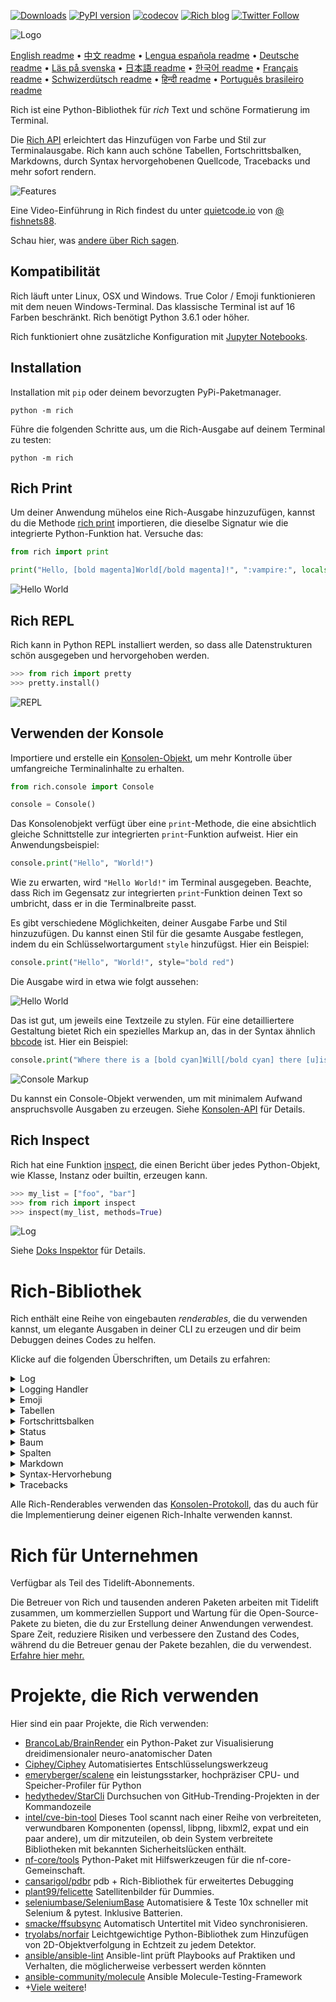 [![Downloads](https://pepy.tech/badge/rich/month)](https://pepy.tech/project/rich)
[![PyPI version](https://badge.fury.io/py/rich.svg)](https://badge.fury.io/py/rich)
[![codecov](https://codecov.io/gh/willmcgugan/rich/branch/master/graph/badge.svg)](https://codecov.io/gh/willmcgugan/rich)
[![Rich blog](https://img.shields.io/badge/blog-rich%20news-yellowgreen)](https://www.willmcgugan.com/tag/rich/)
[![Twitter Follow](https://img.shields.io/twitter/follow/willmcgugan.svg?style=social)](https://twitter.com/willmcgugan)

![Logo](https://github.com/willmcgugan/rich/raw/master/imgs/logo.svg)

[English readme](https://github.com/willmcgugan/rich/blob/master/README.md)
 • [中文 readme](https://github.com/willmcgugan/rich/blob/master/README.cn.md)
 • [Lengua española readme](https://github.com/willmcgugan/rich/blob/master/README.es.md)
 • [Deutsche readme](https://github.com/willmcgugan/rich/blob/master/README.de.md)
 • [Läs på svenska](https://github.com/willmcgugan/rich/blob/master/README.sv.md)
 • [日本語 readme](https://github.com/willmcgugan/rich/blob/master/README.ja.md)
 • [한국어 readme](https://github.com/willmcgugan/rich/blob/master/README.kr.md)
 • [Français readme](https://github.com/willmcgugan/rich/blob/master/README.fr.md)
 • [Schwizerdütsch readme](https://github.com/willmcgugan/rich/blob/master/README.de-ch.md)
 • [हिन्दी readme](https://github.com/willmcgugan/rich/blob/master/README.hi.md)
 • [Português brasileiro readme](https://github.com/willmcgugan/rich/blob/master/README.pt-br.md)

Rich ist eine Python-Bibliothek für _rich_ Text und schöne Formatierung im Terminal.

Die [Rich API](https://rich.readthedocs.io/en/latest/) erleichtert das Hinzufügen von Farbe und Stil zur Terminalausgabe. Rich kann auch schöne Tabellen, Fortschrittsbalken, Markdowns, durch Syntax hervorgehobenen Quellcode, Tracebacks und mehr sofort rendern.

![Features](https://github.com/willmcgugan/rich/raw/master/imgs/features.png)

Eine Video-Einführung in Rich findest du unter [quietcode.io](https://calmcode.io/rich/introduction.html) von [@ fishnets88](https://twitter.com/fishnets88).

Schau hier, was [andere über Rich sagen](https://www.willmcgugan.com/blog/pages/post/rich-tweets/).

## Kompatibilität

Rich läuft unter Linux, OSX und Windows. True Color / Emoji funktionieren mit dem neuen Windows-Terminal. Das klassische Terminal ist auf 16 Farben beschränkt. Rich benötigt Python 3.6.1 oder höher.

Rich funktioniert ohne zusätzliche Konfiguration mit [Jupyter Notebooks](https://jupyter.org/).

## Installation

Installation mit `pip` oder deinem bevorzugten PyPi-Paketmanager.

```
python -m rich
```

Führe die folgenden Schritte aus, um die Rich-Ausgabe auf deinem Terminal zu testen:

```
python -m rich
```

## Rich Print

Um deiner Anwendung mühelos eine Rich-Ausgabe hinzuzufügen, kannst du die Methode [rich print](https://rich.readthedocs.io/en/latest/introduction.html#quick-start) importieren, die dieselbe Signatur wie die integrierte Python-Funktion hat. Versuche das:

```python
from rich import print

print("Hello, [bold magenta]World[/bold magenta]!", ":vampire:", locals())
```

![Hello World](https://github.com/willmcgugan/rich/raw/master/imgs/print.png)

## Rich REPL

Rich kann in Python REPL installiert werden, so dass alle Datenstrukturen schön ausgegeben und hervorgehoben werden.

```python
>>> from rich import pretty
>>> pretty.install()
```

![REPL](https://github.com/willmcgugan/rich/raw/master/imgs/repl.png)

## Verwenden der Konsole

Importiere und erstelle ein [Konsolen-Objekt](https://rich.readthedocs.io/en/latest/reference/console.html#rich.console.Console), um mehr Kontrolle über umfangreiche Terminalinhalte zu erhalten.

```python
from rich.console import Console

console = Console()
```

Das Konsolenobjekt verfügt über eine `print`-Methode, die eine absichtlich gleiche Schnittstelle zur integrierten `print`-Funktion aufweist. Hier ein Anwendungsbeispiel:

```python
console.print("Hello", "World!")
```

Wie zu erwarten, wird `"Hello World!"` im Terminal ausgegeben. Beachte, dass Rich im Gegensatz zur integrierten `print`-Funktion deinen Text so umbricht, dass er in die Terminalbreite passt.

Es gibt verschiedene Möglichkeiten, deiner Ausgabe Farbe und Stil hinzuzufügen. Du kannst einen Stil für die gesamte Ausgabe festlegen, indem du ein Schlüsselwortargument `style` hinzufügst. Hier ein Beispiel:

```python
console.print("Hello", "World!", style="bold red")
```

Die Ausgabe wird in etwa wie folgt aussehen:

![Hello World](https://github.com/willmcgugan/rich/raw/master/imgs/hello_world.png)

Das ist gut, um jeweils eine Textzeile zu stylen. Für eine detailliertere Gestaltung bietet Rich ein spezielles Markup an, das in der Syntax ähnlich [bbcode](https://en.wikipedia.org/wiki/BBCode) ist. Hier ein Beispiel:

```python
console.print("Where there is a [bold cyan]Will[/bold cyan] there [u]is[/u] a [i]way[/i].")
```

![Console Markup](https://github.com/willmcgugan/rich/raw/master/imgs/where_there_is_a_will.png)

Du kannst ein Console-Objekt verwenden, um mit minimalem Aufwand anspruchsvolle Ausgaben zu erzeugen. Siehe [Konsolen-API](https://rich.readthedocs.io/en/latest/console.html) für Details.

## Rich Inspect

Rich hat eine Funktion [inspect](https://rich.readthedocs.io/en/latest/reference/init.html?highlight=inspect#rich.inspect), die einen Bericht über jedes Python-Objekt, wie Klasse, Instanz oder builtin, erzeugen kann.

```python
>>> my_list = ["foo", "bar"]
>>> from rich import inspect
>>> inspect(my_list, methods=True)
```

![Log](https://github.com/willmcgugan/rich/raw/master/imgs/inspect.png)

Siehe [Doks Inspektor](https://rich.readthedocs.io/en/latest/reference/init.html#rich.inspect) für Details.

# Rich-Bibliothek

Rich enthält eine Reihe von eingebauten _renderables_, die du verwenden kannst, um elegante Ausgaben in deiner CLI zu erzeugen und dir beim Debuggen deines Codes zu helfen.

Klicke auf die folgenden Überschriften, um Details zu erfahren:

<details>
<summary>Log</summary>

Das Console-Objekt hat eine `log()`-Methode, die die gleiche Schnittstelle wie `print()` hat, aber zusätzlich eine Spalte für die aktuelle Zeit und die Datei und Zeile, die den Aufruf gemacht hat, ausgibt. Standardmäßig führt Rich die Syntaxhervorhebung für Python-Strukturen und für repr-Strings durch. Wenn du eine Sammlung (z.B. ein Diktat oder eine Liste) protokollierst, wird Rich diese so hübsch ausgeben, dass sie in den verfügbaren Platz passt. Hier ein Beispiel für einige dieser Funktionen.

```python
from rich.console import Console
console = Console()

test_data = [
    {"jsonrpc": "2.0", "method": "sum", "params": [None, 1, 2, 4, False, True], "id": "1",},
    {"jsonrpc": "2.0", "method": "notify_hello", "params": [7]},
    {"jsonrpc": "2.0", "method": "subtract", "params": [42, 23], "id": "2"},
]

def test_log():
    enabled = False
    context = {
        "foo": "bar",
    }
    movies = ["Deadpool", "Rise of the Skywalker"]
    console.log("Hello from", console, "!")
    console.log(test_data, log_locals=True)


test_log()
```

Die obige Funktion erzeugt die folgende Ausgabe:

![Log](https://github.com/willmcgugan/rich/raw/master/imgs/log.png)

Beachte das Argument `log_locals`, das eine Tabelle mit den lokalen Variablen ausgibt, in der die log-Methode aufgerufen wurde.

Die log-Methode kann für die Protokollierung auf dem Terminal für langlaufende Anwendungen wie Server verwendet werden, ist aber auch eine sehr schöne Hilfe bei der Fehlersuche.

</details>
<details>
<summary>Logging Handler</summary>

Du kannst auch die eingebaute [Handler-Klasse](https://rich.readthedocs.io/en/latest/logging.html) verwenden, um die Ausgabe von Pythons Logging-Modul zu formatieren und einzufärben. Hier ein Beispiel für die Ausgabe:

![Logging](https://github.com/willmcgugan/rich/raw/master/imgs/logging.png)

</details>

<details>
<summary>Emoji</summary>

Um ein Emoji in die Konsolenausgabe einzufügen, setze den Namen zwischen zwei Doppelpunkte. Hier ein Beispiel:

```python
>>> console.print(":smiley: :vampire: :pile_of_poo: :thumbs_up: :raccoon:")
😃 🧛 💩 👍 🦝
```

Bitte verwenden Sie diese Funktion mit Bedacht.

</details>

<details>
<summary>Tabellen</summary>

Rich kann flexible [Tabellen](https://rich.readthedocs.io/en/latest/tables.html) mit Unicode-Box-Characters darstellen. Es gibt eine Vielzahl von Formatierungsmöglichkeiten für Rahmen, Stile, Zellausrichtung usw.

![Film-Tabelle](https://github.com/willmcgugan/rich/raw/master/imgs/table_movie.gif)

Die obige Animation wurde mit [table_movie.py](https://github.com/willmcgugan/rich/blob/master/examples/table_movie.py) im Verzeichnis `examples` erzeugt.

Hier ist ein einfacheres Tabellenbeispiel:

```python
from rich.console import Console
from rich.table import Table

console = Console()

table = Table(show_header=True, header_style="bold magenta")
table.add_column("Date", style="dim", width=12)
table.add_column("Title")
table.add_column("Production Budget", justify="right")
table.add_column("Box Office", justify="right")
table.add_row(
    "Dev 20, 2019", "Star Wars: The Rise of Skywalker", "$275,000,000", "$375,126,118"
)
table.add_row(
    "May 25, 2018",
    "[red]Solo[/red]: A Star Wars Story",
    "$275,000,000",
    "$393,151,347",
)
table.add_row(
    "Dec 15, 2017",
    "Star Wars Ep. VIII: The Last Jedi",
    "$262,000,000",
    "[bold]$1,332,539,889[/bold]",
)

console.print(table)
```

Dies erzeugt diese Ausgabe:

![Tabelle](https://github.com/willmcgugan/rich/raw/master/imgs/table.png)

Beachte, dass das Konsolen-Markup auf die gleiche Weise gerendert wird wie `print()` und `log()`. Tatsächlich kann alles, was von Rich gerendert werden kann, in den Kopfzeilen/Zeilen enthalten sein (sogar andere Tabellen).

Die Klasse `Table` ist intelligent genug, um die Größe der Spalten an die verfügbare Breite des Terminals anzupassen und den Text wie erforderlich umzubrechen. Hier ist das gleiche Beispiel, wobei das Terminal kleiner als bei der obigen Tabelle ist:

![Tabelle2](https://github.com/willmcgugan/rich/raw/master/imgs/table2.png)

</details>

<details>
<summary>Fortschrittsbalken</summary>

Rich kann mehrere flackerfreie [Fortschrittsbalken](https://rich.readthedocs.io/en/latest/progress.html) darstellen, um langlaufende Aufgaben zu verfolgen.

Einfachste Anwendung ist, eine beliebige Sequenz in die Funktion `track` einzupacken und  über das Ergebnis zu iterieren. Hier ein Beispiel:

```python
from rich.progress import track

for step in track(range(100)):
    do_step(step)
```

Es ist nicht viel schwieriger, mehrere Fortschrittsbalken hinzuzufügen. Hier ein Beispiel aus der Doku:

![Fortschritt](https://github.com/willmcgugan/rich/raw/master/imgs/progress.gif)

Die Spalten können so konfiguriert werden, dass sie alle gewünschten Details anzeigen. Zu den eingebauten Spalten gehören Prozentsatz der Fertigstellung, Dateigröße, Downloadgeschwindigkeit und verbleibende Zeit. Hier ist ein weiteres Beispiel, das einen laufenden Download anzeigt:

![Fortschritt](https://github.com/willmcgugan/rich/raw/master/imgs/downloader.gif)

Um dies selbst auszuprobieren, sieh dir [examples/downloader.py](https://github.com/willmcgugan/rich/blob/master/examples/downloader.py) an, das mehrere URLs gleichzeitig herunterladen kann und dabei den Fortschritt anzeigt.

</details>

<details>
<summary>Status</summary>

Für Situationen, in denen es schwierig ist, den Fortschritt zu berechnen, kannst du die Methode [status](https://rich.readthedocs.io/en/latest/reference/console.html#rich.console.Console.status) verwenden, die eine 'Spinner'-Animation und eine Meldung anzeigt. Die Animation hindert dich nicht daran, die Konsole wie gewohnt zu verwenden. Hier ein Beispiel:

```python
from time import sleep
from rich.console import Console

console = Console()
tasks = [f"task {n}" for n in range(1, 11)]

with console.status("[bold green]Working on tasks...") as status:
    while tasks:
        task = tasks.pop(0)
        sleep(1)
        console.log(f"{task} complete")
```

Dies erzeugt diese Ausgabe im Terminal.

![Status](https://github.com/willmcgugan/rich/raw/master/imgs/status.gif)

Die Spinner-Animationen wurden von [cli-spinners](https://www.npmjs.com/package/cli-spinners) geliehen. Du kannst einen Spinner auswählen, indem du den Parameter `spinner` angibst. Führe den folgenden Befehl aus, um die verfügbaren Werte zu sehen:

```
python -m rich.spinner
```

Der obige Befehl erzeugt die folgende Ausgabe im Terminal:

![Spinner](https://github.com/willmcgugan/rich/raw/master/imgs/spinners.gif)

</details>

<details>
<summary>Baum</summary>

Rich kann einen [Baum](https://rich.readthedocs.io/en/latest/tree.html) mit Hilfslinien darstellen. Ein Baum ist ideal, um eine Dateistruktur oder andere hierarchische Daten darzustellen.

Die Beschriftungen des Baums können einfacher Text oder alles andere sein, was Rich rendern kann. Führe den folgenden Befehl zur Demonstration aus:

```
python -m rich.tree
```

Dies erzeugt diese Ausgabe:

![Markdown](https://github.com/willmcgugan/rich/raw/master/imgs/tree.png)

Siehe das Beispiel [tree.py](https://github.com/willmcgugan/rich/blob/master/examples/tree.py) für ein Skript, das eine Baumansicht eines beliebigen Verzeichnisses anzeigt, ähnlich dem Linux-Befehl `tree`.

</details>

<details>
<summary>Spalten</summary>

Rich kann Inhalte sauber in [Spalten](https://rich.readthedocs.io/en/latest/columns.html) mit gleicher oder optimaler Breite darstellen. Hier ist ein sehr einfacher Klon des (MacOS / Linux) `ls`-Befehls, der eine Verzeichnisliste in Spalten anzeigt:

```python
import os
import sys

from rich import print
from rich.columns import Columns

directory = os.listdir(sys.argv[1])
print(Columns(directory))
```

Der folgende Screenshot ist die Ausgabe von [Spalten-Beispiel](https://github.com/willmcgugan/rich/blob/master/examples/columns.py), das Daten, die aus einer API kommen, in Spalten anzeigt:

![columns](https://github.com/willmcgugan/rich/raw/master/imgs/columns.png)

</details>

<details>
<summary>Markdown</summary>

Rich kann [Markdown](https://rich.readthedocs.io/en/latest/markdown.html) rendern und leistet vernünftige Arbeit bei der Übersetzung der Formatierung ins Terminal.

Um Markdown zu rendern, importiere die Klasse `Markdown` und konstruiere einen String mit Markdown-Code. Gib ihn dann auf der Konsole aus. Hier ein Beispiel:

```python
from rich.console import Console
from rich.markdown import Markdown

console = Console()
with open("README.md") as readme:
    markdown = Markdown(readme.read())
console.print(markdown)
```

Dies erzeugt diese Ausgabe:

![markdown](https://github.com/willmcgugan/rich/raw/master/imgs/markdown.png)

</details>

<details>
<summary>Syntax-Hervorhebung</summary>

Rich verwendet die Bibliothek [pygments](https://pygments.org/) zur Implementierung von [Syntax-Hervorhebung](https://rich.readthedocs.io/en/latest/syntax.html). Die Verwendung ist gleich dem Rendern von Markdown; konstruieren Sie ein `Syntax`-Objekt und gib es auf der Konsole aus. Hier ein Beispiel:

```python
from rich.console import Console
from rich.syntax import Syntax

my_code = '''
def iter_first_last(values: Iterable[T]) -> Iterable[Tuple[bool, bool, T]]:
    """Iterate and generate a tuple with a flag for first and last value."""
    iter_values = iter(values)
    try:
        previous_value = next(iter_values)
    except StopIteration:
        return
    first = True
    for value in iter_values:
        yield first, False, previous_value
        first = False
        previous_value = value
    yield first, True, previous_value
'''
syntax = Syntax(my_code, "python", theme="monokai", line_numbers=True)
console = Console()
console.print(syntax)
```

Dies erzeugt die folgende Ausgabe:

![Syntax](https://github.com/willmcgugan/rich/raw/master/imgs/syntax.png)

</details>

<details>
<summary>Tracebacks</summary>

Rich kann [schöne Tracebacks](https://rich.readthedocs.io/en/latest/traceback.html) rendern, die einfacher zu lesen sind und mehr Code anzeigen, als die Standard-Python-Tracebacks. Du kannst Rich als Standard-Traceback-Handler festlegen, so dass alle nicht abgefangenen Exceptions von Rich gerendert werden.

So sieht es unter OSX aus (ähnlich unter Linux):

![Traceback](https://github.com/willmcgugan/rich/raw/master/imgs/traceback.png)

</details>

Alle Rich-Renderables verwenden das [Konsolen-Protokoll](https://rich.readthedocs.io/en/latest/protocol.html), das du auch für die Implementierung deiner eigenen Rich-Inhalte verwenden kannst.

# Rich für Unternehmen

Verfügbar als Teil des Tidelift-Abonnements.

Die Betreuer von Rich und tausenden anderen Paketen arbeiten mit Tidelift zusammen, um kommerziellen Support und Wartung für die Open-Source-Pakete zu bieten, die du zur Erstellung deiner Anwendungen verwendest. Spare Zeit, reduziere Risiken und verbessere den Zustand des Codes, während du die Betreuer genau der Pakete bezahlen, die du verwendest. [Erfahre hier mehr.](https://tidelift.com/subscription/pkg/pypi-rich?utm_source=pypi-rich&utm_medium=referral&utm_campaign=enterprise&utm_term=repo)

# Projekte, die Rich verwenden

Hier sind ein paar Projekte, die Rich verwenden:

- [BrancoLab/BrainRender](https://github.com/BrancoLab/BrainRender)
  ein Python-Paket zur Visualisierung dreidimensionaler neuro-anatomischer Daten
- [Ciphey/Ciphey](https://github.com/Ciphey/Ciphey)
  Automatisiertes Entschlüsselungswerkzeug
- [emeryberger/scalene](https://github.com/emeryberger/scalene)
  ein leistungsstarker, hochpräziser CPU- und Speicher-Profiler für Python
- [hedythedev/StarCli](https://github.com/hedythedev/starcli)
  Durchsuchen von GitHub-Trending-Projekten in der Kommandozeile
- [intel/cve-bin-tool](https://github.com/intel/cve-bin-tool)
  Dieses Tool scannt nach einer Reihe von verbreiteten, verwundbaren Komponenten (openssl, libpng, libxml2, expat und ein paar andere), um dir mitzuteilen, ob dein System verbreitete Bibliotheken mit bekannten Sicherheitslücken enthält.
- [nf-core/tools](https://github.com/nf-core/tools)
  Python-Paket mit Hilfswerkzeugen für die nf-core-Gemeinschaft.
- [cansarigol/pdbr](https://github.com/cansarigol/pdbr)
  pdb + Rich-Bibliothek für erweitertes Debugging
- [plant99/felicette](https://github.com/plant99/felicette)
  Satellitenbilder für Dummies.
- [seleniumbase/SeleniumBase](https://github.com/seleniumbase/SeleniumBase)
  Automatisiere & Teste 10x schneller mit Selenium & pytest. Inklusive Batterien.
- [smacke/ffsubsync](https://github.com/smacke/ffsubsync)
  Automatisch Untertitel mit Video synchronisieren.
- [tryolabs/norfair](https://github.com/tryolabs/norfair)
  Leichtgewichtige Python-Bibliothek zum Hinzufügen von 2D-Objektverfolgung in Echtzeit zu jedem Detektor.
- [ansible/ansible-lint](https://github.com/ansible/ansible-lint) Ansible-lint prüft Playbooks auf Praktiken und Verhalten, die möglicherweise verbessert werden könnten
- [ansible-community/molecule](https://github.com/ansible-community/molecule) Ansible Molecule-Testing-Framework
- +[Viele weitere](https://github.com/willmcgugan/rich/network/dependents)!

